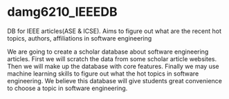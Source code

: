 # damg6210_IEEEDB

DB for IEEE articles(ASE & ICSE). Aims to figure out what are the recent hot topics, authors, affiliations in software engineering

We are going to create a scholar database about software engineering articles. First we will scratch the data from some scholar article websites. Then we will make up the database with core features. Finally we may use machine learning skills to figure out what the hot topics in software engineering. We believe this database will give students great convenience to choose a topic in software engineering.

